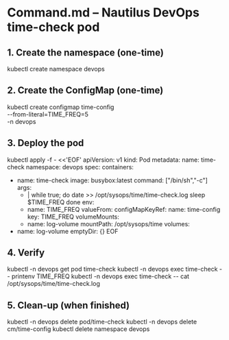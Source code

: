 # Command.md – Nautilus DevOps time-check pod

## 1. Create the namespace (one-time)
kubectl create namespace devops

## 2. Create the ConfigMap (one-time)
kubectl create configmap time-config \
  --from-literal=TIME_FREQ=5 \
  -n devops

## 3. Deploy the pod
kubectl apply -f - <<'EOF'
apiVersion: v1
kind: Pod
metadata:
  name: time-check
  namespace: devops
spec:
  containers:
  - name: time-check
    image: busybox:latest
    command: ["/bin/sh","-c"]
    args:
      - |
        while true; do
          date >> /opt/sysops/time/time-check.log
          sleep $TIME_FREQ
        done
    env:
    - name: TIME_FREQ
      valueFrom:
        configMapKeyRef:
          name: time-config
          key: TIME_FREQ
    volumeMounts:
    - name: log-volume
      mountPath: /opt/sysops/time
  volumes:
  - name: log-volume
    emptyDir: {}
EOF

## 4. Verify
kubectl -n devops get pod time-check
kubectl -n devops exec time-check -- printenv TIME_FREQ
kubectl -n devops exec time-check -- cat /opt/sysops/time/time-check.log

## 5. Clean-up (when finished)
kubectl -n devops delete pod/time-check
kubectl -n devops delete cm/time-config
kubectl delete namespace devops
```
